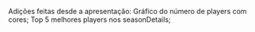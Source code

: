 Adições feitas desde a apresentação:
Gráfico do número de players com cores;
Top 5 melhores players nos seasonDetails;
